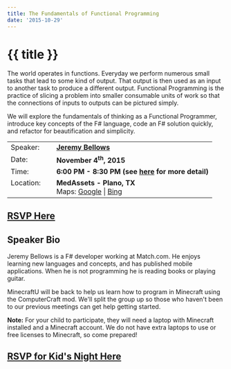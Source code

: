 ```yaml
---
title: The Fundamentals of Functional Programming
date: '2015-10-29'
---
```

# {{ title }}

The world operates in functions. Everyday we perform numerous small tasks that lead to some kind of output. That output is then used as an input to another task to produce a different output. Functional Programming is the practice of slicing a problem into smaller consumable units of work so that the connections of inputs to outputs can be pictured simply.

We will explore the fundamentals of thinking as a Functional Programmer, introduce key concepts of the F# language, code an F# solution quickly, and refactor for beautification and simplicity.

<table><tbody><tr><td>Speaker:</td><td>&nbsp;</td><td><b><a title="Jeremy Bellows" target="_blank" href="https://twitter.com/jeremybellows">Jeremy Bellows</a></b></td></tr><tr><td>Date:</td><td>&nbsp;</td><td><b>November 4<sup>th</sup>, 2015</b></td></tr><tr><td valign="top">Time:</td><td>&nbsp;</td><td><b>6:00 PM - 8:30 PM (see <a title="Location" href="../../location/index.html">here</a> for more detail)</b></td></tr><tr><td valign="top">Location:</td><td>&nbsp;</td><td><b>MedAssets - Plano, TX</b><br>Maps: <a title="Google" target="_blank" href="https://goo.gl/maps/1OyNE">Google</a> | <a title="Bing" target="_blank" href="http://binged.it/1afBEJ9">Bing</a></td></tr></tbody></table>

## [RSVP Here](https://www.eventbrite.com/e/the-fundamentals-of-functional-programming-tickets-19326611415)

## Speaker Bio

Jeremy Bellows is a F# developer working at Match.com. He enjoys learning new languages and concepts, and has published mobile applications. When he is not programming he is reading books or playing guitar.

MinecraftU will be back to help us learn how to program in Minecraft using the ComputerCraft mod. We'll split the group up so those who haven't been to our previous meetings can get help getting started.

**Note:** For your child to participate, they will need a laptop with Minecraft installed and a Minecraft account. We do not have extra laptops to use or free licenses to Minecraft, so come prepared!

## [RSVP for Kid's Night Here](https://www.eventbrite.com/e/nddnug-kids-night-nov-4th-2015-tickets-19326624454)
    
